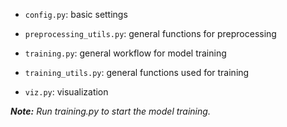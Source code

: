 
* `config.py`: basic settings

* `preprocessing_utils.py`: general functions for preprocessing

* `training.py`: general workflow for model training 

* `training_utils.py`: general functions used for training

* `viz.py`: visualization

***Note:** Run training.py to start the model training.*
